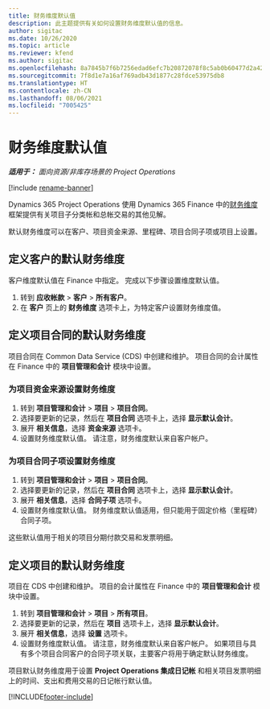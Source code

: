 ```yaml
---
title: 财务维度默认值
description: 此主题提供有关如何设置财务维度默认值的信息。
author: sigitac
ms.date: 10/26/2020
ms.topic: article
ms.reviewer: kfend
ms.author: sigitac
ms.openlocfilehash: 8a7845b7f6b7256edad6efc7b20872078f8c5ab0b60477d2a42b5b9d61104bff
ms.sourcegitcommit: 7f8d1e7a16af769adb43d1877c28fdce53975db8
ms.translationtype: HT
ms.contentlocale: zh-CN
ms.lasthandoff: 08/06/2021
ms.locfileid: "7005425"
---
```

# <a name="financial-dimension-defaults"></a>财务维度默认值

_**适用于：** 面向资源/非库存场景的 Project Operations_

[!include [rename-banner](~/includes/cc-data-platform-banner.md)]

Dynamics 365 Project Operations 使用 Dynamics 365 Finance 中的[财务维度](/dynamics365/finance/general-ledger/financial-dimensions)框架提供有关项目子分类帐和总帐交易的其他见解。

默认财务维度可以在客户、项目资金来源、里程碑、项目合同子项或项目上设置。

## <a name="define-default-financial-dimensions-for-a-customer"></a>定义客户的默认财务维度

客户维度默认值在 Finance 中指定。 完成以下步骤设置维度默认值。

1. 转到 **应收帐款** > **客户** > **所有客户**。
2. 在 **客户** 页上的 **财务维度** 选项卡上，为特定客户设置财务维度值。

## <a name="define-default-financial-dimensions-for-project-contracts"></a>定义项目合同的默认财务维度

项目合同在 Common Data Service (CDS) 中创建和维护。 项目合同的会计属性在 Finance 中的 **项目管理和会计** 模块中设置。

### <a name="set-financial-dimensions-for-a-project-funding-source"></a>为项目资金来源设置财务维度

1. 转到 **项目管理和会计** > **项目** > **项目合同**。
2. 选择要更新的记录，然后在 **项目合同** 选项卡上，选择 **显示默认会计**。
3. 展开 **相关信息**，选择 **资金来源** 选项卡。
4. 设置财务维度默认值。 请注意，财务维度默认来自客户帐户。

### <a name="set-financial-dimensions-for-a-project-contract-line"></a>为项目合同子项设置财务维度

1. 转到 **项目管理和会计** > **项目** > **项目合同**。
2. 选择要更新的记录，然后在 **项目合同** 选项卡上，选择 **显示默认会计**。
3. 展开 **相关信息**，选择 **合同子项** 选项卡。
4. 设置财务维度默认值。 财务维度默认值适用，但只能用于固定价格（里程碑）合同子项。

这些默认值用于相关的项目分期付款交易和发票明细。

## <a name="define-default-financial-dimensions-for-projects"></a>定义项目的默认财务维度

项目在 CDS 中创建和维护。 项目的会计属性在 Finance 中的 **项目管理和会计** 模块中设置。

1. 转到 **项目管理和会计** > **项目** > **所有项目**。
2. 选择要更新的记录，然后在 **项目** 选项卡上，选择 **显示默认会计**。
3. 展开 **相关信息**，选择 **设置** 选项卡。
4. 设置财务维度默认值。 请注意，财务维度默认来自客户帐户。 如果项目与具有多个项目合同客户的合同子项关联，主要客户将用于确定默认财务维度。

项目默认财务维度用于设置 **Project Operations 集成日记帐** 和相关项目发票明细上的时间、支出和费用交易的日记帐行默认值。


[!INCLUDE[footer-include](../includes/footer-banner.md)]
